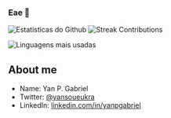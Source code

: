 
### Eae 👋
![Estatisticas do Github](https://github-readme-stats.vercel.app/api?username=yanpgabriel&show_icons=true&theme=chartreuse-dark&locale=pt-Br)
![Streak Contributions](https://github-readme-streak-stats.herokuapp.com?user=yanpgabriel&theme=chartreuse-dark&locale=pt)

![Linguagens mais usadas](https://github-readme-stats.vercel.app/api/top-langs?username=yanpgabriel&show_icons=true&theme=chartreuse-dark&locale=pt-Br)

##  About me

- Name: Yan P. Gabriel
- Twitter: [@yansoueukra](https://twitter.com/yansoueukra)
- LinkedIn: [linkedin.com/in/yanpgabriel](https://www.linkedin.com/in/yanpgabriel/)
